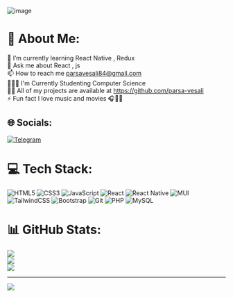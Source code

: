 ![image](https://media.licdn.com/dms/image/C4E12AQE1HWdIDDkyEA/article-cover_image-shrink_600_2000/0/1646907885048?e=2147483647&v=beta&t=9I6AOJ9-DyXZhVk47FH0HZWLMB_ePf6Ilc2aMIFchQM)


# 💫 About Me:
🌱 I’m currently learning React Native , Redux<br>💬 Ask me about React , js<br>📫 How to reach me parsavesali84@gmail.com<br>👨🏻‍🎓  I'm Currently Studenting Computer Science<br>👨‍💻 All of my projects are available at https://github.com/parsa-vesali<br>⚡ Fun fact I love music and movies 🎧🍿🎥<br>


## 🌐 Socials:
<a href="https://t.me/parsa992">
  
![Telegram](https://img.shields.io/badge/Telegram-2CA5E0?style=for-the-badge&logo=telegram&logoColor=white)
</a>


# 💻 Tech Stack:

<p align="center">
  
  ![HTML5](https://img.shields.io/badge/html5-%23E34F26.svg?style=for-the-badge&logo=html5&logoColor=white)
  ![CSS3](https://img.shields.io/badge/css3-%231572B6.svg?style=for-the-badge&logo=css3&logoColor=white)
  ![JavaScript](https://camo.githubusercontent.com/ce6d598510de1a8ecf703ff8517155cecc610a4de25491ed71310105f8a1f12b/68747470733a2f2f696d672e736869656c64732e696f2f62616467652f4a6176617363726970742d4630444234463f7374796c653d666f722d7468652d6261646765266c6162656c436f6c6f723d626c61636b266c6f676f3d6a617661736372697074266c6f676f436f6c6f723d463044423446) 
  ![React](https://camo.githubusercontent.com/3356d10dd79f916a84ae5dba4c297fcc1a4b01bea6a2a46c7e7a7797c6a22d0f/68747470733a2f2f696d672e736869656c64732e696f2f62616467652f2d52656163742d3631444246423f7374796c653d666f722d7468652d6261646765266c6162656c436f6c6f723d626c61636b266c6f676f3d7265616374266c6f676f436f6c6f723d363144424642)
  ![React Native](https://img.shields.io/badge/react_native-%2320232a.svg?style=for-the-badge&logo=react&logoColor=%2361DAFB)
  ![MUI](https://img.shields.io/badge/MUI-%230081CB.svg?style=for-the-badge&logo=mui&logoColor=white)
  ![TailwindCSS](https://camo.githubusercontent.com/4035639fa9b5a59d0686daa6e2b37156b8e00f198814e38f3a44398159426bf9/68747470733a2f2f696d672e736869656c64732e696f2f62616467652f5461696c77696e645f4353532d3039323734393f7374796c653d666f722d7468652d6261646765266c6f676f3d7461696c77696e64637373266c6f676f436f6c6f723d303642364434266c6162656c436f6c6f723d303030303030)
  ![Bootstrap](https://img.shields.io/badge/bootstrap-%238511FA.svg?style=for-the-badge&logo=bootstrap&logoColor=white)
  ![Git](https://img.shields.io/badge/git-%23F05033.svg?style=for-the-badge&logo=git&logoColor=white)
  ![PHP](https://img.shields.io/badge/php-%23777BB4.svg?style=for-the-badge&logo=php&logoColor=white)
  ![MySQL](https://img.shields.io/badge/mysql-%2300f.svg?style=for-the-badge&logo=mysql&logoColor=white)
</p>

# 📊 GitHub Stats:
![](https://github-readme-stats.vercel.app/api?username=parsa-vesali&theme=radical&hide_border=false&include_all_commits=false&count_private=false)<br/>
![](https://github-readme-streak-stats.herokuapp.com/?user=parsa-vesali&theme=radical&hide_border=false)<br/>
![](https://github-readme-stats.vercel.app/api/top-langs/?username=parsa-vesali&theme=radical&hide_border=false&include_all_commits=false&count_private=false&layout=compact)

---
[![](https://visitcount.itsvg.in/api?id=parsa-vesali&icon=0&color=0)](https://visitcount.itsvg.in)

<!-- Proudly created with GPRM ( https://gprm.itsvg.in ) -->
